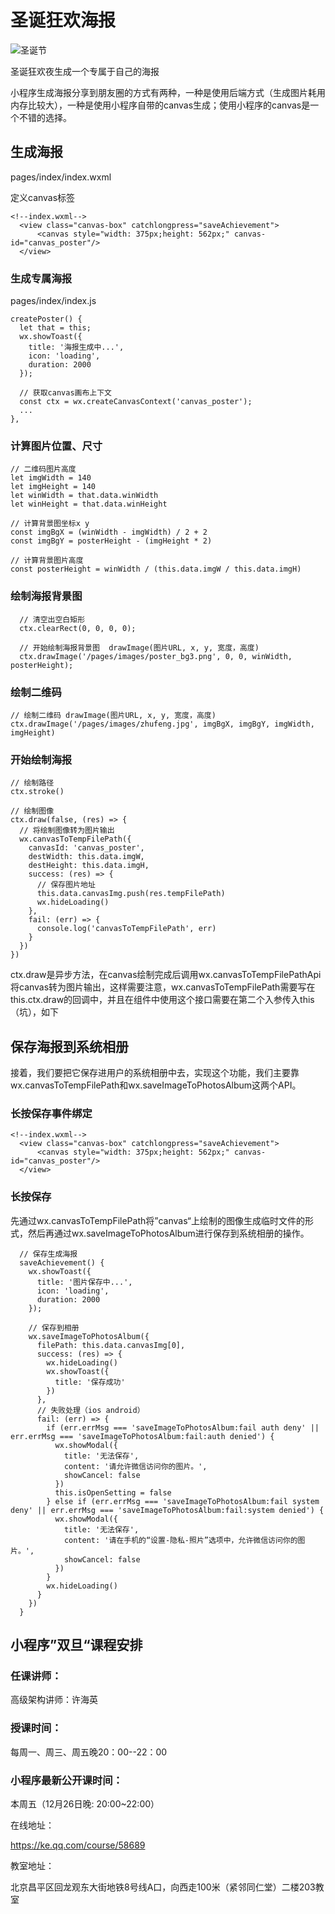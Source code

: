 # 圣诞狂欢海报

![圣诞节](assets/markdown-img-paste-20181225164301976.png)

圣诞狂欢夜生成一个专属于自己的海报

小程序生成海报分享到朋友圈的方式有两种，一种是使用后端方式（生成图片耗用内存比较大），一种是使用小程序自带的canvas生成；使用小程序的canvas是一个不错的选择。

## 生成海报
pages/index/index.wxml

定义canvas标签
```
<!--index.wxml-->
  <view class="canvas-box" catchlongpress="saveAchievement">
      <canvas style="width: 375px;height: 562px;" canvas-id="canvas_poster"/>
  </view>
```




### 生成专属海报

pages/index/index.js
```
createPoster() {
  let that = this;
  wx.showToast({
    title: '海报生成中...',
    icon: 'loading',
    duration: 2000
  });

  // 获取canvas画布上下文
  const ctx = wx.createCanvasContext('canvas_poster');
  ...
},
```

### 计算图片位置、尺寸

```
// 二维码图片高度
let imgWidth = 140
let imgHeight = 140
let winWidth = that.data.winWidth
let winHeight = that.data.winHeight

// 计算背景图坐标x y
const imgBgX = (winWidth - imgWidth) / 2 + 2
const imgBgY = posterHeight - (imgHeight * 2)

// 计算背景图片高度
const posterHeight = winWidth / (this.data.imgW / this.data.imgH)

```

### 绘制海报背景图

```
  // 清空出空白矩形
  ctx.clearRect(0, 0, 0, 0);

  // 开始绘制海报背景图  drawImage(图片URL, x, y, 宽度，高度)
  ctx.drawImage('/pages/images/poster_bg3.png', 0, 0, winWidth, posterHeight);
```

### 绘制二维码 

```
// 绘制二维码 drawImage(图片URL, x, y, 宽度，高度)
ctx.drawImage('/pages/images/zhufeng.jpg', imgBgX, imgBgY, imgWidth, imgHeight)
```

### 开始绘制海报

```
// 绘制路径
ctx.stroke()

// 绘制图像
ctx.draw(false, (res) => {
  // 将绘制图像转为图片输出
  wx.canvasToTempFilePath({
    canvasId: 'canvas_poster',
    destWidth: this.data.imgW,
    destHeight: this.data.imgH,
    success: (res) => {
      // 保存图片地址
      this.data.canvasImg.push(res.tempFilePath)
      wx.hideLoading()
    },
    fail: (err) => {
      console.log('canvasToTempFilePath', err)
    }
  })
})
```

ctx.draw是异步方法，在canvas绘制完成后调用wx.canvasToTempFilePathApi将canvas转为图片输出，这样需要注意，wx.canvasToTempFilePath需要写在this.ctx.draw的回调中，并且在组件中使用这个接口需要在第二个入参传入this（坑），如下


## 保存海报到系统相册
接着，我们要把它保存进用户的系统相册中去，实现这个功能，我们主要靠wx.canvasToTempFilePath和wx.saveImageToPhotosAlbum这两个API。

### 长按保存事件绑定

```
<!--index.wxml-->
  <view class="canvas-box" catchlongpress="saveAchievement">
      <canvas style="width: 375px;height: 562px;" canvas-id="canvas_poster"/>
  </view>
```

### 长按保存

先通过wx.canvasToTempFilePath将”canvas“上绘制的图像生成临时文件的形式，然后再通过wx.saveImageToPhotosAlbum进行保存到系统相册的操作。

```
  // 保存生成海报
  saveAchievement() {
    wx.showToast({
      title: '图片保存中...',
      icon: 'loading',
      duration: 2000
    });

    // 保存到相册
    wx.saveImageToPhotosAlbum({
      filePath: this.data.canvasImg[0],
      success: (res) => {
        wx.hideLoading()
        wx.showToast({
          title: '保存成功'
        })
      },
      // 失败处理（ios android）
      fail: (err) => {
        if (err.errMsg === 'saveImageToPhotosAlbum:fail auth deny' || err.errMsg === 'saveImageToPhotosAlbum:fail:auth denied') {
          wx.showModal({
            title: '无法保存',
            content: '请允许微信访问你的图片。',
            showCancel: false
          })
          this.isOpenSetting = false
        } else if (err.errMsg === 'saveImageToPhotosAlbum:fail system deny' || err.errMsg === 'saveImageToPhotosAlbum:fail:system denied') {
          wx.showModal({
            title: '无法保存',
            content: '请在手机的“设置-隐私-照片”选项中，允许微信访问你的图片。',
            showCancel: false
          })
        }
        wx.hideLoading()
      }
    })
  }
```


## 小程序”双旦“课程安排

### 任课讲师：

高级架构讲师：许海英

### 授课时间：

每周一、周三、周五晚20：00--22：00

### 小程序最新公开课时间：

本周五（12月26日晚: 20:00~22:00）

在线地址：

https://ke.qq.com/course/58689

教室地址：

北京昌平区回龙观东大街地铁8号线A口，向西走100米（紧邻同仁堂）二楼203教室

